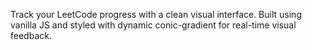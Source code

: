 Track your LeetCode progress with a clean visual interface. Built using vanilla JS and styled with dynamic conic-gradient for real-time visual feedback.
